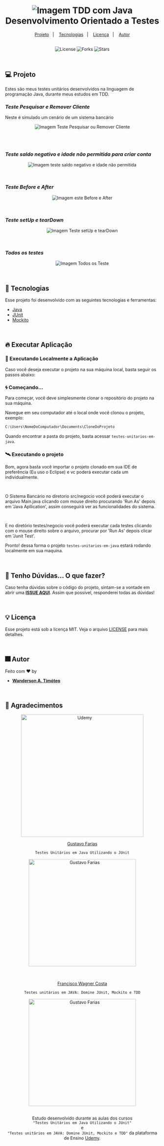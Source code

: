 <h1 align="center">
  <img 
    align="center" 
    alt="Imagem TDD com Java" 
    title="Imagem Teste Driven Development" 
    src="github/tdd-com-java-02.png"
  />
  <br>
  Desenvolvimento Orientado a Testes
</h1>

<div align="center">
  <a href="#-projeto">Projeto</a>&nbsp;&nbsp;&nbsp;|&nbsp;&nbsp;&nbsp;
  <a href="#-tecnologias">Tecnologias</a>&nbsp;&nbsp;&nbsp;|&nbsp;&nbsp;&nbsp;
  <a href="#-licença">Licença</a>&nbsp;&nbsp;&nbsp;|&nbsp;&nbsp;&nbsp;
  <a href="#-autor">Autor</a>
</div>

<br> 

<p align="center">
  <img  src="https://img.shields.io/static/v1?label=license&message=MIT&color=15C3D6&labelColor=000000" alt="License">
  <img src="https://img.shields.io/github/forks/Wanderson-A-Timoteo/nlw-heat-origin?label=forks&message=MIT&color=15C3D6&labelColor=000000" alt="Forks">
  <img src="https://img.shields.io/github/stars/Wanderson-A-Timoteo/nlw-heat-origin?label=stars&message=MIT&color=15C3D6&labelColor=000000" alt="Stars">
</p>

<br>

## 💻 Projeto

Estes são meus testes unitários desenvolvidos na linguagem de programação Java, durante meus estudos em TDD.

### *Teste Pesquisar e Remover Cliente*

<p>Neste é simulado um cenário de um sistema bancário</p>

<p align="center">
    <img 
        alt="Imagem Teste Pesquisar ou Remover Cliente" 
        title="Imagem Teste Pesquisar ou Remover Cliente" 
        src="github/testes-pesquisa-cliente-e-remove-cliente.png" 
    />
</p>

<br>
<br>

### *Teste saldo negativo e idade não permitida para criar conta*

<p align="center">
    <img 
        alt="Imagem teste saldo negativo e idade não permitida" 
        title="Imagem teste saldo negativo e idade não permitida" 
        src="github/teste-saldo-negativo-e-idade-nao-permitida.png" 
    />
</p>
<br>

### *Teste Before e After*

<p align="center">
    <img 
        alt="Imagem este Before e After" title="Imagem Teste Before e After" 
        src="github/testes-before-e-after.png" 
    />
</p>
<br>

### *Teste setUp e tearDown*

<p align="center">
    <img 
        alt="Imagem Teste setUp e tearDown" title="Imagem Teste setUp e tearDown" 
        src="github/testes-setUp-e-tearDown.png" 
    />
</p>
<br>

### *Todos os testes*

<p align="center">
    <img 
        alt="Imagem Todos os Teste" title="Imagem Todos os Teste" 
        src="github/todos-testes.png" 
    />
</p>
<br>

## 🚀 Tecnologias

Esse projeto foi desenvolvido com as seguintes tecnologias e ferramentas:

- [Java](https://docs.oracle.com/en/java/)
- [JUnit](https://www.tutorialspoint.com/junit/index.htm)
- [Mockito](https://site.mockito.org/)

<br>

## 🔥 Executar Aplicação

### 🎇 Executando Localmente a Aplicação

Caso você deseja executar o projeto na sua máquina local, basta seguir os passos abaixo:

### 🌀 Começando...

Para começar, você deve simplesmente clonar o repositório do projeto na sua máquina.

Navegue em seu computador até o local onde você clonou o projeto, exemplo:

```sh
C:\Users\NomeDoComputador\Documents\CloneDoProjeto
```

Quando encontrar a pasta do projeto, basta acessar `testes-unitarios-em-java`. 

### 🛰️ Executando o projeto

<p>Bom, agora basta você importar o projeto clonado em sua IDE de preferência (Eu uso o Eclipse) e vc poderá executar cada um individualmente.
</p>

<br>

<p> O Sistema Bancário no diretorio src/negocio você poderá executar o arquivo Main.java clicando com mouse direito procurando 'Run As' depois em 'Java Apllication', assim conseguirá ver as funcionalidades do sistema.</p>

<br>

E no diretório testes/negocio você poderá executar cada testes clicando com o mouse direito sobre o arquivo, procurar por 'Run As' depois clicar em 'Junit Test'.

Pronto! dessa forma o projeto `testes-unitarios-em-java` estará rodando localmente em sua maquina.

<br>

## 🚩 Tenho Dúvidas... O que fazer?

Caso tenha dúvidas sobre o código do projeto, sintam-se a vontade em abrir uma **[ISSUE AQUI](https://github.com/Wanderson-A-Timoteo/testes-unitarios-em-java/issues)**. Assim que possível, responderei todas as dúvidas!

<br>

## 💡 Licença

Esse projeto está sob a licença MIT. Veja o arquivo [LICENSE](github/LICENSE.md) para mais detalhes.

<br>

## 🎆 Autor

Feito com ♥ by

-  [**Wanderson A. Timóteo**](https://www.wandersontimoteo.ga/)

<br>

## 🤝 Agradecimentos


<div align="center">
  <img alt="Udemy" 
       src="github/udemy.png" 
       width="400px"
  />

<br>

[Gustavo Farias](https://www.udemy.com/course/testes-unidade-automaticos-software-junit/)
<br>

` Testes Unitários em Java Utilizando o JUnit `

<div align="center">
  <img alt="Gustavo Farias" 
       src="github/gustavo-faria.jpeg"
       width="350px" 
    />
</div>

<br>

<br>

[Francisco Wagner Costa](https://www.udemy.com/course/testes-unitarios-em-java/)
<br>

` Testes unitários em JAVA: Domine JUnit, Mockito e TDD `
<div align="center">
    <img alt="Gustavo Farias" 
       src="github/francisco-wagner-costa.jpeg"
       width="350px" 
    />
</div>

<br>

Estudo desenvolvido durante as aulas dos cursos <br>` "Testes Unitários em Java Utilizando o JUnit" ` <br> e <br> ` "Testes unitários em JAVA: Domine JUnit, Mockito e TDD" ` da plataforma de Ensino [Udemy](https://www.udemy.com/).

